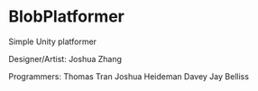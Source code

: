 # BlobPlatformer
Simple Unity platformer

Designer/Artist:
  Joshua Zhang
 
Programmers:
  Thomas Tran
  Joshua Heideman
  Davey Jay Belliss
